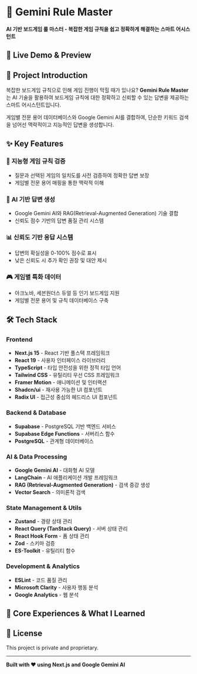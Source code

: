 # 🎲 Gemini Rule Master

**AI 기반 보드게임 룰 마스터 - 복잡한 게임 규칙을 쉽고 정확하게 해결하는 스마트 어시스턴트**

## 🚀 Live Demo & Preview

<!-- 🔗 **Live Service:** [여기에 배포된 서비스 링크를 추가하세요] -->

<!-- 📸 **Screenshot/GIF:** 여기에 메인 화면 스크린샷이나 사용 데모 GIF를 추가하세요 -->

## 📖 Project Introduction

복잡한 보드게임 규칙으로 인해 게임 진행이 막힐 때가 있나요? **Gemini Rule Master**는 AI 기술을 활용하여 보드게임 규칙에 대한 정확하고 신뢰할 수 있는 답변을 제공하는 스마트 어시스턴트입니다.

게임별 전문 용어 데이터베이스와 Google Gemini AI를 결합하여, 단순한 키워드 검색을 넘어선 맥락적이고 지능적인 답변을 생성합니다.

<!-- 💭 **개발 동기 및 해결하고자 한 문제:**
여기에 이 프로젝트를 시작하게 된 개인적인 동기나 해결하고자 했던 구체적인 문제를 작성해주세요.
예: "복잡한 보드게임을 즐기면서 겪었던 룰 해석의 어려움을 해결하고 싶었습니다" 등 -->

## ✨ Key Features

### 🎯 **지능형 게임 규칙 검증**
- 질문과 선택된 게임의 일치도를 사전 검증하여 정확한 답변 보장
- 게임별 전문 용어 매핑을 통한 맥락적 이해

### 🤖 **AI 기반 답변 생성**
- Google Gemini AI와 RAG(Retrieval-Augmented Generation) 기술 결합
- 신뢰도 점수 기반의 답변 품질 관리 시스템

### 📊 **신뢰도 기반 응답 시스템**
- 답변의 확실성을 0-100% 점수로 표시
- 낮은 신뢰도 시 추가 확인 권장 및 대안 제시

### 🎮 **게임별 특화 데이터**
- 아크노바, 세븐원더스 듀얼 등 인기 보드게임 지원
- 게임별 전문 용어 및 규칙 데이터베이스 구축

## 🛠 Tech Stack

### **Frontend**
- **Next.js 15** - React 기반 풀스택 프레임워크
- **React 19** - 사용자 인터페이스 라이브러리
- **TypeScript** - 타입 안전성을 위한 정적 타입 언어
- **Tailwind CSS** - 유틸리티 우선 CSS 프레임워크
- **Framer Motion** - 애니메이션 및 인터랙션
- **Shadcn/ui** - 재사용 가능한 UI 컴포넌트
- **Radix UI** - 접근성 중심의 헤드리스 UI 컴포넌트

### **Backend & Database**
- **Supabase** - PostgreSQL 기반 백엔드 서비스
- **Supabase Edge Functions** - 서버리스 함수
- **PostgreSQL** - 관계형 데이터베이스

### **AI & Data Processing**
- **Google Gemini AI** - 대화형 AI 모델
- **LangChain** - AI 애플리케이션 개발 프레임워크
- **RAG (Retrieval-Augmented Generation)** - 검색 증강 생성
- **Vector Search** - 의미론적 검색

### **State Management & Utils**
- **Zustand** - 경량 상태 관리
- **React Query (TanStack Query)** - 서버 상태 관리
- **React Hook Form** - 폼 상태 관리
- **Zod** - 스키마 검증
- **ES-Toolkit** - 유틸리티 함수

### **Development & Analytics**
- **ESLint** - 코드 품질 관리
- **Microsoft Clarity** - 사용자 행동 분석
- **Google Analytics** - 웹 분석

## 🎯 Core Experiences & What I Learned

<!-- 💡 **핵심 기술적 성과 및 학습 내용:**

이 섹션에서는 프로젝트를 통해 얻은 핵심적인 기술적 성과와 학습 내용을 작성해주세요.
다음과 같은 내용을 1-3개 포인트로 구체적으로 작성하시면 됩니다:

1. **기술적 도전과 해결 과정:**
   - 어떤 기술적 문제를 마주했고, 어떻게 해결했는지
   - 예: "RAG 시스템 구현 시 검색 정확도 향상을 위해 벡터 임베딩 최적화 작업을 진행했습니다"

2. **새로 학습한 기술이나 개념:**
   - 프로젝트를 통해 새롭게 배운 기술이나 개념
   - 예: "LangChain을 활용한 AI 파이프라인 구축 경험을 쌓았습니다"

3. **성능 최적화나 사용자 경험 개선:**
   - 어떤 최적화를 통해 어떤 결과를 얻었는지
   - 예: "신뢰도 기반 응답 시스템을 도입하여 사용자 만족도를 X% 향상시켰습니다"

구체적인 수치나 결과가 있다면 함께 포함해주세요. -->

## 📄 License

This project is private and proprietary.

---

**Built with ❤️ using Next.js and Google Gemini AI**
